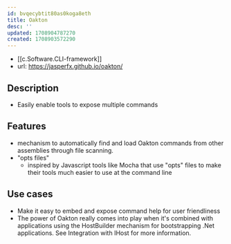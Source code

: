 ```yaml
---
id: bvqecybtit80as0koga8eth
title: Oakton
desc: ''
updated: 1708904787270
created: 1708903572290
---
```


- [[c.Software.CLI-framework]]
- url: https://jasperfx.github.io/oakton/

## Description

- Easily enable tools to expose multiple commands

## Features

- mechanism to automatically find and load Oakton commands from other assemblies through file scanning.
- "opts files"
  - inspired by Javascript tools like Mocha that use "opts" files to make their tools much easier to use at the command line

## Use cases

- Make it easy to embed and expose command help for user friendliness
- The power of Oakton really comes into play when it's combined with applications using the HostBuilder mechanism for bootstrapping .Net applications. See Integration with IHost for more information.
